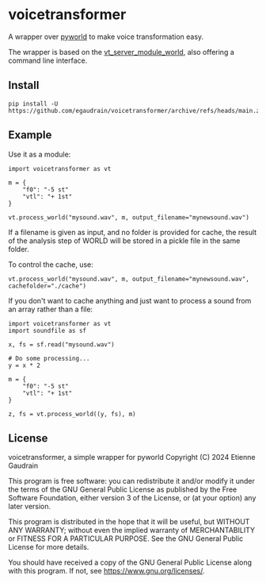 # voicetransformer

A wrapper over [pyworld](https://pypi.org/project/pyworld/) to make voice transformation easy.

The wrapper is based on the [vt_server_module_world](https://github.com/egaudrain/VTServer/blob/master/src/vt_server_module_world.py),
also offering a command line interface.

## Install

```
pip install -U https://github.com/egaudrain/voicetransformer/archive/refs/heads/main.zip
```

## Example

Use it as a module:

```python3
import voicetransformer as vt

m = {
    "f0": "-5 st"
    "vtl": "+ 1st"
}

vt.process_world("mysound.wav", m, output_filename="mynewsound.wav")
```

If a filename is given as input, and no folder is provided for cache, the result
of the analysis step of WORLD will be stored in a pickle file in the same folder.

To control the cache, use:

```python3
vt.process_world("mysound.wav", m, output_filename="mynewsound.wav", cachefolder="./cache")
```

If you don't want to cache anything and just want to process a sound from an array rather
than a file:

```python3
import voicetransformer as vt
import soundfile as sf

x, fs = sf.read("mysound.wav")

# Do some processing...
y = x * 2

m = {
    "f0": "-5 st"
    "vtl": "+ 1st"
}

z, fs = vt.process_world((y, fs), m)
```

## License

voicetransformer, a simple wrapper for pyworld
Copyright (C) 2024 Etienne Gaudrain

This program is free software: you can redistribute it and/or modify
it under the terms of the GNU General Public License as published by
the Free Software Foundation, either version 3 of the License, or
(at your option) any later version.

This program is distributed in the hope that it will be useful,
but WITHOUT ANY WARRANTY; without even the implied warranty of
MERCHANTABILITY or FITNESS FOR A PARTICULAR PURPOSE.  See the
GNU General Public License for more details.

You should have received a copy of the GNU General Public License
along with this program.  If not, see <https://www.gnu.org/licenses/>.
